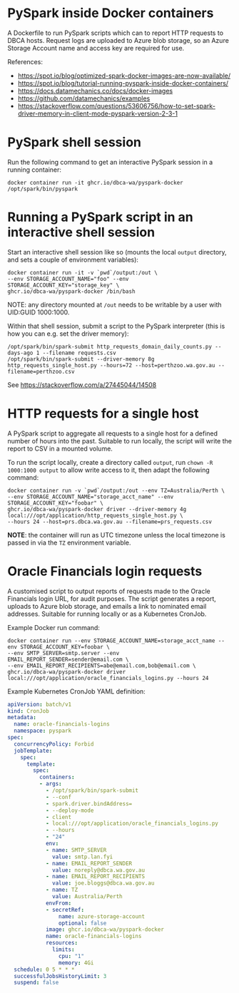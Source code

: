 # PySpark inside Docker containers

A Dockerfile to run PySpark scripts which can to report HTTP requests to DBCA hosts.
Request logs are uploaded to Azure blob storage, so an Azure Storage Account name and
access key are required for use.

References:

* https://spot.io/blog/optimized-spark-docker-images-are-now-available/
* https://spot.io/blog/tutorial-running-pyspark-inside-docker-containers/
* https://docs.datamechanics.co/docs/docker-images
* https://github.com/datamechanics/examples
* https://stackoverflow.com/questions/53606756/how-to-set-spark-driver-memory-in-client-mode-pyspark-version-2-3-1

# PySpark shell session

Run the following command to get an interactive PySpark session in a running container:

```
docker container run -it ghcr.io/dbca-wa/pyspark-docker /opt/spark/bin/pyspark
```

# Running a PySpark script in an interactive shell session

Start an interactive shell session like so (mounts the local `output` directory,
and sets a couple of environment variables):

```
docker container run -it -v `pwd`/output:/out \
--env STORAGE_ACCOUNT_NAME="foo" --env STORAGE_ACCOUNT_KEY="storage_key" \
ghcr.io/dbca-wa/pyspark-docker /bin/bash
```

NOTE: any directory mounted at `/out` needs to be writable by a user with UID:GUID
1000:1000.

Within that shell session, submit a script to the PySpark interpreter (this is
how you can e.g. set the driver memory):

```
/opt/spark/bin/spark-submit http_requests_domain_daily_counts.py --days-ago 1 --filename requests.csv
/opt/spark/bin/spark-submit --driver-memory 8g http_requests_single_host.py --hours=72 --host=perthzoo.wa.gov.au --filename=perthzoo.csv
```

See https://stackoverflow.com/a/27445044/14508

# HTTP requests for a single host

A PySpark script to aggregate all requests to a single host for a defined number
of hours into the past. Suitable to run locally, the script will write the
report to CSV in a mounted volume.

To run the script locally, create a directory called `output`, run `chown -R
1000:1000 output` to allow write access to it, then adapt the following command:

```
docker container run -v `pwd`/output:/out --env TZ=Australia/Perth \
--env STORAGE_ACCOUNT_NAME="storage_acct_name" --env STORAGE_ACCOUNT_KEY="foobar" \
ghcr.io/dbca-wa/pyspark-docker driver --driver-memory 4g local:///opt/application/http_requests_single_host.py \
--hours 24 --host=prs.dbca.wa.gov.au --filename=prs_requests.csv
```

**NOTE**: the container will run as UTC timezone unless the local timezone is
passed in via the `TZ` environment variable.

# Oracle Financials login requests

A customised script to output reports of requests made to the Oracle Financials
login URL, for audit purposes. The script generates a report, uploads to Azure
blob storage, and emails a link to nominated email addresses. Suitable for
running locally or as a Kubernetes CronJob.

Example Docker run command:

```
docker container run --env STORAGE_ACCOUNT_NAME=storage_acct_name --env STORAGE_ACCOUNT_KEY=foobar \
--env SMTP_SERVER=smtp.server --env EMAIL_REPORT_SENDER=sender@email.com \
--env EMAIL_REPORT_RECIPIENTS=abe@email.com,bob@email.com \
ghcr.io/dbca-wa/pyspark-docker driver local:///opt/application/oracle_financials_logins.py --hours 24
```

Example Kubernetes CronJob YAML definition:

```yaml
apiVersion: batch/v1
kind: CronJob
metadata:
  name: oracle-financials-logins
  namespace: pyspark
spec:
  concurrencyPolicy: Forbid
  jobTemplate:
    spec:
      template:
        spec:
          containers:
          - args:
            - /opt/spark/bin/spark-submit
            - --conf
            - spark.driver.bindAddress=
            - --deploy-mode
            - client
            - local:///opt/application/oracle_financials_logins.py
            - --hours
            - "24"
            env:
            - name: SMTP_SERVER
              value: smtp.lan.fyi
            - name: EMAIL_REPORT_SENDER
              value: noreply@dbca.wa.gov.au
            - name: EMAIL_REPORT_RECIPIENTS
              value: joe.bloggs@dbca.wa.gov.au
            - name: TZ
              value: Australia/Perth
            envFrom:
            - secretRef:
                name: azure-storage-account
                optional: false
            image: ghcr.io/dbca-wa/pyspark-docker
            name: oracle-financials-logins
            resources:
              limits:
                cpu: "1"
                memory: 4Gi
  schedule: 0 5 * * *
  successfulJobsHistoryLimit: 3
  suspend: false
```
